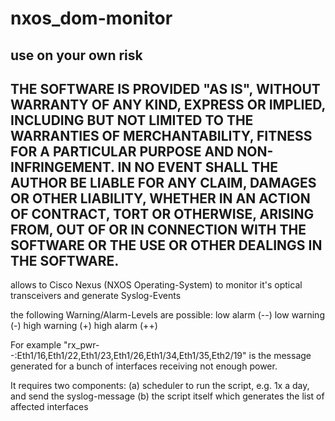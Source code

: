 # nxos_dom-monitor
## use on your own risk
## THE SOFTWARE IS PROVIDED "AS IS", WITHOUT WARRANTY OF ANY KIND, EXPRESS OR IMPLIED, INCLUDING BUT NOT LIMITED TO THE WARRANTIES OF MERCHANTABILITY, FITNESS FOR A PARTICULAR PURPOSE AND NON-INFRINGEMENT. IN NO EVENT SHALL THE AUTHOR BE LIABLE FOR ANY CLAIM, DAMAGES OR OTHER LIABILITY, WHETHER IN AN ACTION OF CONTRACT, TORT OR OTHERWISE, ARISING FROM, OUT OF OR IN CONNECTION WITH THE SOFTWARE OR THE USE OR OTHER DEALINGS IN THE SOFTWARE.

allows to Cisco Nexus (NXOS Operating-System) to monitor it's optical transceivers and generate Syslog-Events

the following Warning/Alarm-Levels are possible:
  low alarm (--)
  low warning (-)
  high warning (+)
  high alarm (++)

For example "rx_pwr--:Eth1/16,Eth1/22,Eth1/23,Eth1/26,Eth1/34,Eth1/35,Eth2/19" is the message generated for a bunch of interfaces receiving not enough power.

It requires two components:
(a) scheduler to run the script, e.g. 1x a day, and send the syslog-message
(b) the script itself which generates the list of affected interfaces

